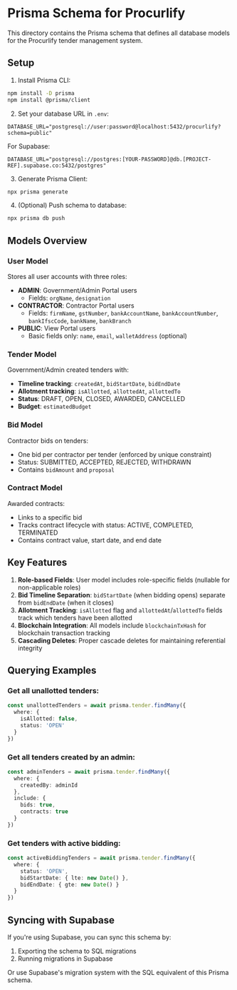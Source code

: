 # Prisma Schema for Procurlify

This directory contains the Prisma schema that defines all database models for the Procurlify tender management system.

## Setup

1. Install Prisma CLI:
```bash
npm install -D prisma
npm install @prisma/client
```

2. Set your database URL in `.env`:
```env
DATABASE_URL="postgresql://user:password@localhost:5432/procurlify?schema=public"
```

For Supabase:
```env
DATABASE_URL="postgresql://postgres:[YOUR-PASSWORD]@db.[PROJECT-REF].supabase.co:5432/postgres"
```

3. Generate Prisma Client:
```bash
npx prisma generate
```

4. (Optional) Push schema to database:
```bash
npx prisma db push
```

## Models Overview

### User Model
Stores all user accounts with three roles:
- **ADMIN**: Government/Admin Portal users
  - Fields: `orgName`, `designation`
- **CONTRACTOR**: Contractor Portal users
  - Fields: `firmName`, `gstNumber`, `bankAccountName`, `bankAccountNumber`, `bankIfscCode`, `bankName`, `bankBranch`
- **PUBLIC**: View Portal users
  - Basic fields only: `name`, `email`, `walletAddress` (optional)

### Tender Model
Government/Admin created tenders with:
- **Timeline tracking**: `createdAt`, `bidStartDate`, `bidEndDate`
- **Allotment tracking**: `isAllotted`, `allottedAt`, `allottedTo`
- **Status**: DRAFT, OPEN, CLOSED, AWARDED, CANCELLED
- **Budget**: `estimatedBudget`

### Bid Model
Contractor bids on tenders:
- One bid per contractor per tender (enforced by unique constraint)
- Status: SUBMITTED, ACCEPTED, REJECTED, WITHDRAWN
- Contains `bidAmount` and `proposal`

### Contract Model
Awarded contracts:
- Links to a specific bid
- Tracks contract lifecycle with status: ACTIVE, COMPLETED, TERMINATED
- Contains contract value, start date, and end date

## Key Features

1. **Role-based Fields**: User model includes role-specific fields (nullable for non-applicable roles)
2. **Bid Timeline Separation**: `bidStartDate` (when bidding opens) separate from `bidEndDate` (when it closes)
3. **Allotment Tracking**: `isAllotted` flag and `allottedAt`/`allottedTo` fields track which tenders have been allotted
4. **Blockchain Integration**: All models include `blockchainTxHash` for blockchain transaction tracking
5. **Cascading Deletes**: Proper cascade deletes for maintaining referential integrity

## Querying Examples

### Get all unallotted tenders:
```typescript
const unallottedTenders = await prisma.tender.findMany({
  where: {
    isAllotted: false,
    status: 'OPEN'
  }
})
```

### Get all tenders created by an admin:
```typescript
const adminTenders = await prisma.tender.findMany({
  where: {
    createdBy: adminId
  },
  include: {
    bids: true,
    contracts: true
  }
})
```

### Get tenders with active bidding:
```typescript
const activeBiddingTenders = await prisma.tender.findMany({
  where: {
    status: 'OPEN',
    bidStartDate: { lte: new Date() },
    bidEndDate: { gte: new Date() }
  }
})
```

## Syncing with Supabase

If you're using Supabase, you can sync this schema by:
1. Exporting the schema to SQL migrations
2. Running migrations in Supabase

Or use Supabase's migration system with the SQL equivalent of this Prisma schema.

